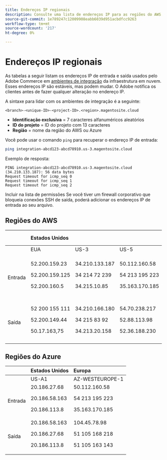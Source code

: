 ```yaml
---
title: Endereços IP regionais
description: Consulte uma lista de endereços IP para as regiões do AWS e do Azure usadas pelo Adobe Commerce na infraestrutura em nuvem para ambientes de integração.
source-git-commit: 1e789247c12009908eabb6039d951acbdfcc9263
workflow-type: tm+mt
source-wordcount: '217'
ht-degree: 0%

---
```


# Endereços IP regionais

As tabelas a seguir listam os endereços IP de entrada e saída usados pelo Adobe Commerce em [ambientes de integração](../architecture/pro-architecture.md#integration-environment) da infraestrutura em nuvem. Esses endereços IP são estáveis, mas podem mudar. O Adobe notifica os clientes antes de fazer qualquer alteração no endereço IP.

A sintaxe para lidar com os ambientes de integração é a seguinte:

```text
<branch>-<unique-ID>-<project-ID>.<region>.magentosite.cloud
```

- **Identificação exclusiva** = 7 caracteres alfanuméricos aleatórios
- **ID do projeto** = ID do projeto com 13 caracteres
- **Região** = nome da região do AWS ou Azure

Você pode usar o comando `ping` para recuperar o endereço IP de entrada:

```bash
ping integration-abcd123-abcd78910.us-3.magentosite.cloud
```

Exemplo de resposta:

```console
PING integration-abcd123-abcd78910.us-3.magentosite.cloud (34.210.133.187): 56 data bytes
Request timeout for icmp_seq 0
Request timeout for icmp_seq 1
Request timeout for icmp_seq 2
```

Incluir na lista de permissões Se você tiver um firewall corporativo que bloqueia conexões SSH de saída, poderá adicionar os endereços IP de entrada ao seu arquivo.

## Regiões do AWS

|     | Estados Unidos |       |      | Europa |      |      |      | Ásia-Pacífico |
| --- | :------------ | :---- | :--- | :----- | :--- | :--- | :--- | :----------- |
|     | EUA | US-3 | US-5 | UE | UE-3 | UE-5 | UE-6 | AP-3 |
| Entrada | <!--US-->52.200.159.23<p>52.200.159.125<p>52.200.160.5 | <!--US-3-->34.210.133.187<p>34 214 72 239<p>34.215.10.85 | <!--US-5-->50.112.160.58<p>54 213 195 223<p>35.163.170.185 | <!--EU-->52.209.44.44<p>52.209.23.96<p>52.51.117.101 | <!--EU-3-->34 240 75 192<p>34 251 110 37<p>52.19.113,35 | <!--EU-5-->35 157 81 88<p>3 122 198 131<p>52.28.102.195 | <!--EU-6-->35.181.23.47<p>35 181 24 165<p>35 180 237 48 | <!--AP-3-->52 65 39 201<p>52.65.10.202<p>52.65.30.37 |
| Saída | <!--US-->52 200 155 111<p>52.200.149.44<p>50.17.163,75 | <!--US-3-->34.210.166.180<p>34 215 83 92<p>34.213.20.158 | <!--US-5-->54.70.238.217<p>52.88.113.98<p>52.36.188.230 | <!--EU-->52.51.163.159<p>52.209.44.60<p>52.208.156.247 | <!--EU-3-->34 240 57 142<p>52.16.140.48<p>52.209.134.55 | <!--EU-5-->3 121 163 221<p>3.121.79.229<p>18.197.3.230 | <!--EU-6-->52.47.155.26<p>35.181.0.157<p>35.181.12.15 | <!--AP-3-->52 65 143 178<p>13.54.80.197<p>52.62.224.4 |

## Regiões do Azure

|          | Estados Unidos | Europa |
| -------- | :-------------- | :-------------- |
|          | US-A1 | AZ-WESTEUROPE-1 |
| Entrada | <!--US-A1--> 20.186.27.68<p>20.186.58.163<p>20.186.113.8 | <!--AZ-W-1-->50.112.160.58<p>54 213 195 223<p>35.163.170.185 |
| Saída | <!--US-A1-->20.186.58.163<p>20.186.27.68<p>20.186.113.8 | <!--AZ-W-1-->104.45.78.98<p>51 105 168 218<p>51 105 163 143 |
